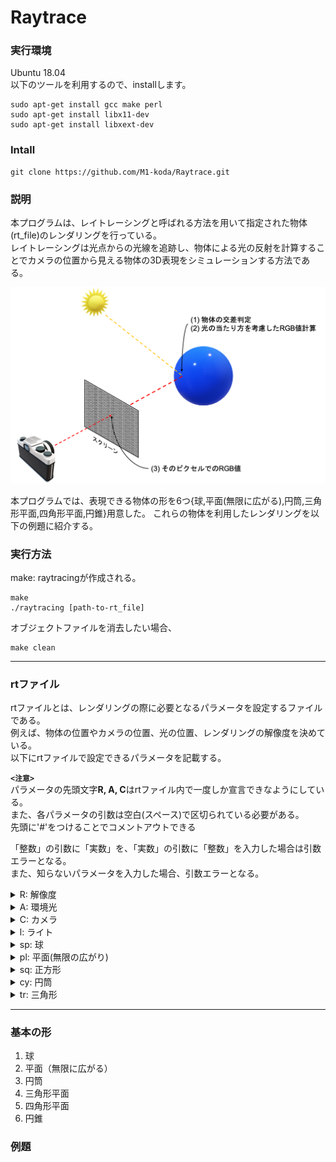 # Raytrace

### **実行環境**
Ubuntu 18.04</br>
以下のツールを利用するので、installします。
```
sudo apt-get install gcc make perl
sudo apt-get install libx11-dev
sudo apt-get install libxext-dev
```
### **Intall**
```
git clone https://github.com/M1-koda/Raytrace.git
```
### **説明**
本プログラムは、レイトレーシングと呼ばれる方法を用いて指定された物体(rt_file)のレンダリングを行っている。</br>
レイトレーシングは光点からの光線を追跡し、物体による光の反射を計算することでカメラの位置から見える物体の3D表現をシミュレーションする方法である。

![レイトレーシング](fundamental%20shape/method.png?raw=true)

本プログラムでは、表現できる物体の形を6つ{球,平面(無限に広がる),円筒,三角形平面,四角形平面,円錐}用意した。
これらの物体を利用したレンダリングを以下の例題に紹介する。

### **実行方法**
make: raytracingが作成される。
```
make 
./raytracing [path-to-rt_file]
```
オブジェクトファイルを消去したい場合、
```
make clean
```
---
### **rtファイル**
rtファイルとは、レンダリングの際に必要となるパラメータを設定するファイルである。</br>
例えば、物体の位置やカメラの位置、光の位置、レンダリングの解像度を決めている。</br>
以下にrtファイルで設定できるパラメータを記載する。</br>

**`<注意>`**</br>
パラメータの先頭文字**R, A, C**はrtファイル内で一度しか宣言できなようにしている。</br>
また、各パラメータの引数は空白(スペース)で区切られている必要がある。</br>
先頭に'#'をつけることでコメントアウトできる</br>

「整数」の引数に「実数」を、「実数」の引数に「整数」を入力した場合は引数エラーとなる。</br>
また、知らないパラメータを入力した場合、引数エラーとなる。

<details>
<summary> R: 解像度 </summary>

出力されるウィンドウサイズ(H x W) H,Wは整数とする。</br>
```
Ex)
R W_size H_size
R 500 500
```
</details>

<details>
<summary> A: 環境光 </summary>

環境光はレンダリングである物体を映し出すときに、他の物体からの反射を考慮して加えられる定数である。</br>
```
Ex)
A A_ratio RGB_value
A 0.2 255,255,255
```
第2引数は、環境光の強さ(0 ≦ x ≦ 1, 実数)</br>
第3引数は、環境光の色(0 ≦ x ≦ 255, 整数)</br>
を指定している。</br>
</details>

<details>
<summary> C: カメラ </summary>

カメラの位置(レンダリングの処理を行う3次元の位置、方向を決める)を決めるパラメータを渡すコマンド。</br>
```
Ex)
C カメラ座標 カメラの向き(正規化されるvector) FOV
C 0.0,0,1 0,0,-1 70
```
第2引数は、カメラ座標(カメラの位置, 実数)</br>
第3引数は、カメラの向き(任意の実数を','で区切り指定する。ここでのvector値はプログラム内で自動的に正規化される, 実数)</br>
第4引数は、FOV(field of view):水平方向の画角(0 ≦ x ≦ 180, 整数)</br>
</details>

<details>
<summary>  l: ライト </summary>

```
Ex)
l ライトの座標 ライトの強さ RGB_value
l -40.0,50.0,0.0 0.6 10,0,255
```
第2引数は、ライト座標(ライトの座標, 実数)</br>
第3引数は、環境光の強さ(0 ≦ x ≦ 1, 実数)</br>
第4引数は、環境光の色(0 ≦ x ≦ 255, 整数)</br>
</details>

<details>
<summary> sp: 球 </summary>

```
Ex)
sp 球の中心座標 球の直径 RGB_value
sp 0.0,0.0,20.6 12.6 10,0,255
```
第2引数は、球の座標(実数)</br>
第3引数は、球の直径(0 ≦ x, 実数)</br>
第4引数は、球の色(0 ≦ x ≦ 255, 整数)</br>
</details>

<details>
<summary> pl: 平面(無限の広がり) </summary>

```
Ex)
pl 平面の座標 平面の方線 RGB_value
pl 0.0,0.0,-10.0 0.0,1.0,0.0 0,0,225
```
第2引数は、平面の座標(実数):ある平面が通る座標</br>
第3引数は、平面の方線(任意の実数を','で区切り指定)</br>
第4引数は、平面の色(0 ≦ x ≦ 255, 整数)</br>
</details>

<details>
<summary> sq: 正方形 </summary>

```
Ex)
sq 正方形の座標 正方形の方線 正方形の辺　RGB_value
sq 0.0,0.0,20.6 1.0,0.0,0.0 5.0 255,0,255
```
第2引数は、正方形の座標(実数):正方形が通る座標</br>
第3引数は、正方形の方線(任意の実数を','で区切り指定)</br>
第4引数は、正方形の辺の長さ(実数)</br>
第5引数は、正方形の色(0 ≦ x ≦ 255, 整数)</br>
</details>

<details>
<summary> cy: 円筒 </summary>

```
Ex)
cy 円の中心座標 円筒の方向ベクトル　円筒の直径　円筒の長さ　RGB_value
cy 50.0,0.0,20.6 0.0,0.0,1.0 14.2 21.42　10,0,255
```
第2引数は、円の中心座標(任意の実数を','で区切り指定,実数)</br>
第3引数は、円筒の方向ベクトル(任意の実数を','で区切り指定)</br>
第4引数は、円筒の直径(実数)</br>
第5引数は、円筒の長さ(実数)</br>
第6引数は、円筒の色(0 ≦ x ≦ 255, 整数)</br>
</details>

<details>
<summary> tr: 三角形 </summary>

```
Ex)
tr 三角形の1点目 三角形の2点目 三角形の3点目
tr 10.0,20.0,10.0 10.0,10.0,20.0 20.0,10.0,10.0 0,0,255
```
第2引数は、三角形の1点目座標(任意の実数を','で区切り指定,実数)</br>
第3引数は、三角形の2点目座標(任意の実数を','で区切り指定,実数)</br>
第4引数は、三角形の3点目座標(任意の実数を','で区切り指定,実数)</br>
</details>

---
### 基本の形
1. 球
2. 平面（無限に広がる）
3. 円筒
4. 三角形平面
5. 四角形平面
6. 円錐

### 例題



